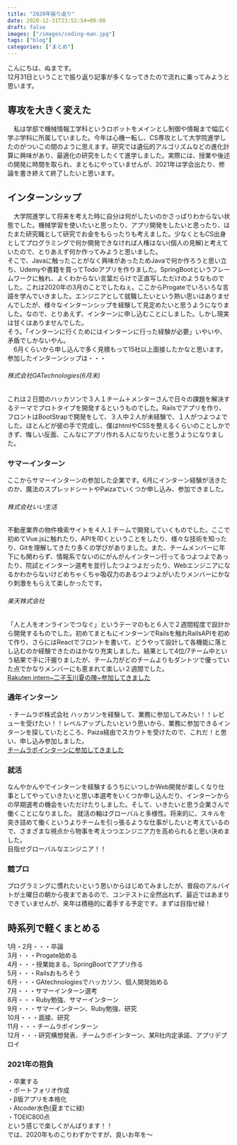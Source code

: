 ```yaml
---
title: "2020年振り返り"
date: 2020-12-31T23:52:54+09:00
draft: false
images: ["/images/coding-man.jpg"]
tags: ["blog"]
categories: ["まとめ"]
---
```


こんにちは、ぬまです。  
12月31日ということで振り返り記事が多くなってきたので流れに乗ってみようと思います。  
## 専攻を大きく変えた  
　私は学部で機械情報工学科というロボットをメインとし制御や情報まで幅広く学ぶ学科に所属していました。今年は心機一転し、CS専攻として大学院進学したのがついこの間のように思えます。研究では遺伝的アルゴリズムなどの進化計算に興味があり、最適化の研究をしたくて進学しました。実際には、授業や後述の開発に時間を取られ、まともにやっていませんが、2021年は学会出たり、修論を書き終えて終了したいと思います。  
## インターンシップ  
　大学院進学して将来を考えた時に自分は何がしたいのかさっぱりわからない状態でした。機械学習を使いたいと思ったり、アプリ開発をしたいと思ったり、はたまた研究職として研究でお金をもらったりも考えました。少なくともCS出身としてプログラミングで何か開発できなければ人権はない(個人の見解)と考えていたので、とりあえず何か作ってみようと思いました。  
そこで、Javaに触ったことがなく興味があったためJavaで何か作ろうと思い立ち、Udemyや書籍を買ってTodoアプリを作りました。SpringBootというフレームワークに触れ、よくわからない言葉だらけで正直写しただけのようなものでした。これは2020年の3月のことでしたねぇ。ここからProgateでいろいろな言語を学んでいきました。エンジニアとして就職したいという熱い思いはありませんでしたが、様々なインターンシップを経験して見定めたいと思うようになりました。なので、とりあえず、インターンに申し込むことにしました。しかし現実は甘くはありませんでした。  
そう。「インターンに行くためにはインターンに行った経験が必要」いやいや、矛盾でしかないやん。  
　6月くらいから申し込んで多く見積もって15社以上面接したかなと思います。参加したインターンシップは・・・  
###### 株式会社GATechnologies(6月末)  
これは２日間のハッカソンで３人１チーム＋メンターさんで日々の課題を解決するテーマでプロトタイプを開発するというものでした。Railsでアプリを作り、フロントはBootStrapで開発をして、３人中２人が未経験で、１人がつよつよでした。ほとんどが彼の手で完成し、僕はhtmlやCSSを整えるくらいのことしかできず、悔しい反面、こんなにアプリ作れる人になりたいと思うようになりました。  
### サマーインターン  
ここからサマーインターンの参加した企業です。6月にインターン経験が活きたのか、魔法のスプレッドシートやPaizaでいくつか申し込み、参加できました。  
###### 株式会社いい生活  
不動産業界の物件検索サイトを４人１チームで開発していくものでした。ここで初めてVue.jsに触れたり、APIを叩くということをしたり、様々な技術を知ったり、Gitを理解してきたり多くの学びがありました。また、チームメンバーに年下にも関わらず、情報系でないのにがんがんインターン行ってるつよつよであったり、院試とインターン選考を並行したつよつよだったり、Webエンジニアになるかわからないけどめちゃくちゃ吸収力のあるつよつよがいたりメンバーにかなり刺激をもらえて楽しかったです。  
###### 楽天株式会社  
「人と人をオンラインでつなぐ」というテーマのもと６人で２週間程度で設計から開発するものでした。初めてまともにインターンでRailsを触れRailsAPIを初めて作り、さらにはReactでフロントを書いて、どうやって設計して各機能に落とし込むのか経験できたのはかなり充実しました。結果として4位/7チーム中という結果で手に汗握りましたが、チーム力がどのチームよりもダントツで優っていた点でかなりメンバーにも恵まれて楽しい２週間でした。  
[Rakuten intern~二子玉川夏の陣~参加してきました](https://numa-blog.tokyo/posts/rakuten-intern/)

### 通年インターン
・チームラボ株式会社
ハッカソンを経験して、業務に参加してみたい！！レビューを受けたい！！レベルアップしたいという思いから、業務に参加できるインターンを探していたところ、Paiza経由でスカウトを受けたので、これだ！と思い、申し込み参加しました。  
[チームラボインターンに参加してきました](https://numa-blog.tokyo/posts/teamlab-intern/)


### 就活
なんやかんやでインターンを経験するうちにいつしかWeb開発が楽しくなり仕事としてやっていきたいと思い本選考をいくつか申し込んだり、インターンからの早期選考の機会をいただけたりしました。そして、いきたいと思う企業さんで働くことになりました。
就活の軸はグローバルと多様性。将来的に、スキルを突き詰めて働くというよりチームを引っ張るような仕事がしたいと考えているので、さまざまな視点から物事を考えつつエンジニア力を高められると思い決めました。  
目指せグローバルなエンジニア！！


### 競プロ
プログラミングに慣れたいという思いからはじめてみましたが、普段のアルバイトが土曜日の朝から夜まであるので、コンテストに全然出れず、最近ではあまりできていませんが、来年は積極的に着手する予定です。まずは目指せ緑！

## 時系列で軽くまとめる
1月・2月・・・卒論  
3月・・・Progate始める  
4月・・・授業始まる。SpringBootでアプリ作る  
5月・・・Railsおもろそう  
6月・・・GAtechnologiesでハッカソン、個人開発始める  
7月・・・サマーインターン選考  
8月・・・Ruby勉強、サマーインターン  
9月・・・サマーインターン、Ruby勉強、研究  
10月・・・面接、研究  
11月・・・チームラボインターン  
12月・・・研究構想発表、チームラボインターン、某R社内定承諾、アプリデプロイ  

### 2021年の抱負
・卒業する  
・ポートフォリオ作成  
・β版アプリを本格化  
・Atcoder水色(夏までに緑)  
・TOEIC800点  
という感じで楽しくがんばります！！  
では、2020年ものこりわずかですが、良いお年を〜  
